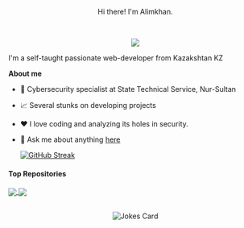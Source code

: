 <p align="center">Hi there! I'm Alimkhan.</p>

<br />
<p align="center"><a href="https://github.com/anuraghazra/github-readme-stats"><img align="center" src="https://github-readme-stats.vercel.app/api/top-langs/?username=alimkhanakimzhan&layout=compact&theme=buefy&hide_border=true" /></a> </p>



I'm a self-taught passionate web-developer from Kazakshtan KZ

**About me**

- 💼 Cybersecurity specialist at State Technical Service, Nur-Sultan

- 📈 Several stunks on developing projects

- ❤️ I love coding and analyzing its holes in security.

- 💬 Ask me about anything [here](https://instagram.com/alimkh_n)


  [![GitHub Streak](http://github-readme-streak-stats.herokuapp.com?user=alimkhanakimzhan&theme=dark&hide_border=true&date_format=j%20M%5B%20Y%5D)](https://git.io/streak-stats)



#### Top Repositories


<a href="https://github.com/alimkhanakimzhan/certs">
  <img align="center" src="https://github-readme-stats.vercel.app/api/pin/?username=alimkhanakimzhan&repo=certs&theme=buefy" />
</a>
<a href="https://github.com/alimkhanakimzhan/certs">
  <img align="center" src="https://github-readme-stats.vercel.app/api/pin/?username=alimkhanakimzhan&repo=online-examination&theme=buefy" />
</a>


<br />
<br />
<p align="center"><img src="https://readme-jokes.vercel.app/api?hideBorder&theme=watermelon" alt="Jokes Card" align="center"/></p>
